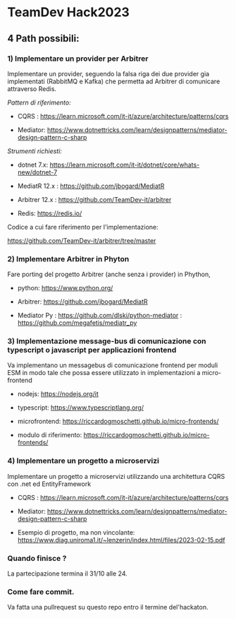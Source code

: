 # TeamDev Hack2023


## 4 Path possibili: 

### 1) Implementare un provider per Arbitrer
  
Implementare un provider, seguendo la falsa riga dei due provider gia implementati (RabbitMQ e Kafka) che permetta ad Arbitrer di comunicare attraverso Redis. 

*Pattern di riferimento:*

* CQRS : https://learn.microsoft.com/it-it/azure/architecture/patterns/cqrs

* Mediator: https://www.dotnettricks.com/learn/designpatterns/mediator-design-pattern-c-sharp


*Strumenti richiesti:*

* dotnet 7.x: https://learn.microsoft.com/it-it/dotnet/core/whats-new/dotnet-7

* MediatR 12.x  : https://github.com/jbogard/MediatR

* Arbitrer 12.x : https://github.com/TeamDev-it/arbitrer

* Redis: https://redis.io/


Codice a cui fare riferimento per l'implementazione: 

https://github.com/TeamDev-it/arbitrer/tree/master


### 2) Implementare Arbitrer in Phyton

Fare porting del progetto Arbitrer (anche senza i provider) in Phython, 


* python: https://www.python.org/

* Arbitrer: https://github.com/jbogard/MediatR

* Mediator Py : https://github.com/dlski/python-mediator
              : https://github.com/megafetis/mediatr_py


### 3) Implementazione message-bus di comunicazione con typescript o javascript per applicazioni frontend 

Va implementano un messagebus di comunicazione frontend per moduli ESM in modo tale che possa essere utilizzato in implementazioni a micro-frontend

* nodejs: https://nodejs.org/it

* typescript: https://www.typescriptlang.org/

* microfrontend: https://riccardogmoschetti.github.io/micro-frontends/

* modulo di riferimento: https://riccardogmoschetti.github.io/micro-frontends/



### 4) Implementare un progetto a microservizi

Implementare un progetto a microservizi utilizzando una architettura CQRS con .net ed EntityFramework


* CQRS : https://learn.microsoft.com/it-it/azure/architecture/patterns/cqrs

* Mediator: https://www.dotnettricks.com/learn/designpatterns/mediator-design-pattern-c-sharp

* Esempio di progetto, ma non vincolante: https://www.diag.uniroma1.it/~lenzerin/index.html/files/2023-02-15.pdf


### Quando finisce ? 

La partecipazione termina il 31/10 alle 24. 

### Come fare commit. 

Va fatta una pullrequest su questo repo entro il termine del'hackaton. 

